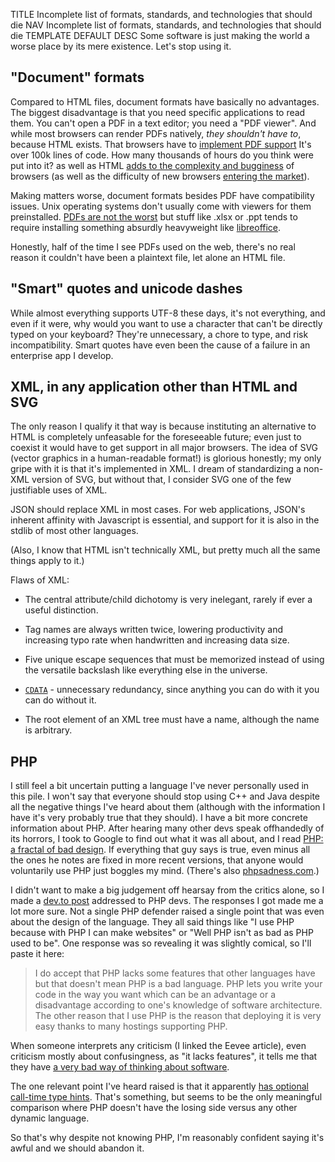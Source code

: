 TITLE Incomplete list of formats, standards, and technologies that should die
NAV Incomplete list of formats, standards, and technologies that should die
TEMPLATE DEFAULT
DESC Some software is just making the world a worse place by its mere existence. Let's stop using it.

## "Document" formats

Compared to HTML files, document formats have basically no advantages. The biggest disadvantage is that you need specific applications to read them. You can't open a PDF in a text editor; you need a "PDF viewer". And while most browsers can render PDFs natively, *they shouldn't have to*, because HTML exists. That browsers have to [implement PDF support](https://github.com/mozilla/pdf.js) <span class="note">It's over 100k lines of code. How many thousands of hours do you think were put into it?</span> as well as HTML [adds to the complexity and bugginess](features) of browsers (as well as the difficulty of new browsers [entering the market](/protagonism/market)).

Making matters worse, document formats besides PDF have compatibility issues. Unix operating systems don't usually come with viewers for them preinstalled. [PDFs are not the worst](https://www.xpdfreader.com) but stuff like .xlsx or .ppt tends to require installing something absurdly heavyweight like [libreoffice](https://www.libreoffice.org).

Honestly, half of the time I see PDFs used on the web, there's no real reason it couldn't have been a plaintext file, let alone an HTML file.

## "Smart" quotes and unicode dashes

While almost everything supports UTF-8 these days, it's not everything, and even if it were, why would you want to use a character that can't be directly typed on your keyboard? They're unnecessary, a chore to type, and risk incompatibility. Smart quotes have even been the cause of a failure in an enterprise app I develop.

## XML, in any application other than HTML and SVG

The only reason I qualify it that way is because instituting an alternative to HTML is completely unfeasable for the foreseeable future; even just to coexist it would have to get support in all major browsers. The idea of SVG (vector graphics in a human-readable format!) is glorious honestly; my only gripe with it is that it's implemented in XML. I dream of standardizing a non-XML version of SVG, but without that, I consider SVG one of the few justifiable uses of XML.

JSON should replace XML in most cases. For web applications, JSON's inherent affinity with Javascript is essential, and support for it is also in the stdlib of most other languages.

(Also, I know that HTML isn't technically XML, but pretty much all the same things apply to it.)

Flaws of XML:

* The central attribute/child dichotomy is very inelegant, rarely if ever a useful distinction.

* Tag names are always written twice, lowering productivity and increasing typo rate when handwritten and increasing data size.

* Five unique escape sequences that must be memorized instead of using the versatile backslash like everything else in the universe.

* <a rel="nofollow" href="https://en.wikipedia.org/wiki/CDATA#CDATA_sections_in_XML"><code>CDATA</code></a> - unnecessary redundancy, since anything you can do with it you can do without it.

* The root element of an XML tree must have a name, although the name is arbitrary.

## PHP

I still feel a bit uncertain putting a language I've never personally used in this pile. I won't say that everyone should stop using C++ and Java despite all the negative things I've heard about them (although with the information I have it's very probably true that they should). I have a bit more concrete information about PHP. After hearing many other devs speak offhandedly of its horrors, I took to Google to find out what it was all about, and I read [PHP: a fractal of bad design](https://eev.ee/blog/2012/04/09/php-a-fractal-of-bad-design/). If everything that guy says is true, even minus all the ones he notes are fixed in more recent versions, that anyone would voluntarily use PHP just boggles my mind. (There's also [phpsadness.com](http://phpsadness.com).)

I didn't want to make a big judgement off hearsay from the critics alone, so I made a [dev.to post](https://dev.to/yujiri8/php-devs-why-do-you-use-php-4ge6) addressed to PHP devs. The responses I got made me a lot more sure. Not a single PHP defender raised a single point that was even about the design of the language. They all said things like "I use PHP because with PHP I can make websites" or "Well PHP isn't as bad as PHP used to be". One response was so revealing it was slightly comical, so I'll paste it here:

> I do accept that PHP lacks some features that other languages have but that doesn't mean PHP is a bad language. PHP lets you write your code in the way you want which can be an advantage or a disadvantage according to one's knowledge of software architecture. The other reason that I use PHP is the reason that deploying it is very easy thanks to many hostings supporting PHP.

When someone interprets any criticism (I linked the Eevee article), even criticism mostly about confusingness, as "it lacks features", it tells me that they have [a very bad way of thinking about software](features).

The one relevant point I've heard raised is that it apparently [has optional call-time type hints](https://www.php.net/manual/en/functions.arguments.php#functions.arguments.type-declaration). That's something, but seems to be the only meaningful comparison where PHP doesn't have the losing side versus any other dynamic language.

So that's why despite not knowing PHP, I'm reasonably confident saying it's awful and we should abandon it.

